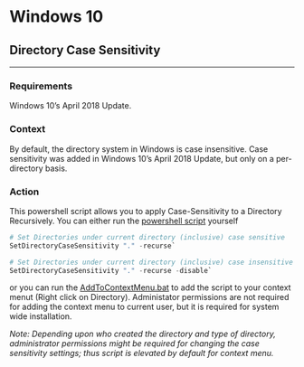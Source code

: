 # Windows 10
## Directory Case Sensitivity
---

### **Requirements** <br>
Windows 10’s April 2018 Update.

### **Context** <br>
By default, the directory system in Windows is case insensitive. Case sensitivity was added in Windows 10’s April 2018 Update, but only on a per-directory basis.

### **Action** <be>
This powershell script allows you to apply Case-Sensitivity to a Directory Recursively.
You can either run the [powershell script](Windows/Directory%20Case%20Sensitivity/SetDirCaseSensitivity.ps1) yourself
```powershell
# Set Directories under current directory (inclusive) case sensitive
SetDirectoryCaseSensitivity "." -recurse`

# Set Directories under current directory (inclusive) case insensitive
SetDirectoryCaseSensitivity "." -recurse -disable`
```
or you can run the [AddToContextMenu.bat](Windows/Directory%20Case%20Sensitivity/AddToContextMenu.bat) to add the script to your context menut (Right click on Directory).
Administator permissions are not required for adding the context menu to current user, but it is required for system wide installation.

*Note: Depending upon who created the directory and type of directory, administrator permissions might be required for changing the case sensitivity settings; thus script is elevated by default for context menu.*